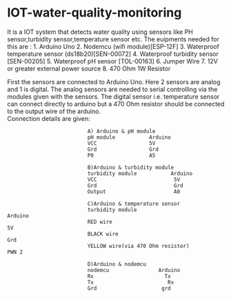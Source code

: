# IOT-water-quality-monitoring
It is a IOT system that detects water quality using sensors like PH sensor,turbidity sensor,temperature sensor etc. 
The euipments needed for this are : 
                                    1.  Arduino Uno
                                    2.  Nodemcu (wifi module)[ESP-12F]
                                    3.  Waterproof temperature sensor (ds18b20)[SEN-00072]
                                    4.  Waterproof turbidity sensor [SEN-00205]
                                    5.  Waterproof pH sensor [TOL-00163]
                                    6.  Jumper Wire
                                    7.  12V or greater external power source
                                    8.  470 Ohm 1W Resistor  
                                    
First the sensors are connected to Arduino Uno. Here 2 sensors are analog and 1 is digital. The analog sensors are needed to serial controlling via the modules given with the sensors. The digital sensor i.e. temperature sensor can connect directly to arduino but a 470 Ohm resistor should be connected to the output wire of the arduino.                                    
Connection details are given: 



                              A) Arduino & pH module
                              pH module           Arduino
                              VCC                 5V    
                              Grd                 Grd
                              P0                  A5
                              
                              B)Arduino & turbidity module
                              turbidity module           Arduino
                              VCC                         5V    
                              Grd                         Grd
                              Output                      A0
                              
                              C)Arduino & temperature sensor
                              turbidity module                                    Arduino
                              RED wire                                              5V    
                              BLACK wire                                            Grd
                              YELLOW wire(via 470 Ohm resistor)                     PWN 2
                              
                              D)Arduino & nodemcu
                              nodemcu                Arduino
                              Rx                       Tx    
                              Tx                        Rx
                              Grd                     grd
                              
                              
                              
                              
